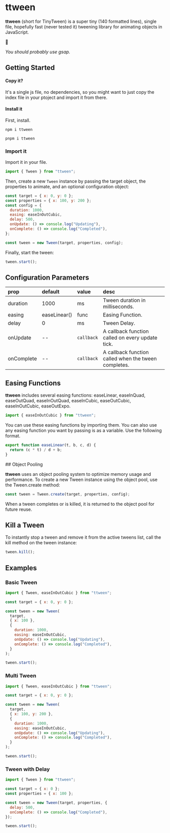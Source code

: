# ttween

**ttween** (short for TinyTween) is a super tiny (140 formatted lines), single file, hopefully fast (never tested it) tweening library for animating objects in JavaScript.

🚀

_You should probably use gsap._

## Getting Started

#### Copy it?

It's a single js file, no dependencies, so you might want to just copy the index file in your ptoject and import it from there.

#### Install it

First, install.

```node
npm i ttween
```

```node
pnpm i ttween
```

### Import it

Import it in your file.

```js
import { Tween } from "ttween";
```

Then, create a new `Tween` instance by passing the target object, the properties to animate, and an optional configuration object:

```js
const target = { x: 0, y: 0 };
const properties = { x: 100, y: 200 };
const config = {
  duration: 1000,
  easing: easeInOutCubic,
  delay: 500,
  onUpdate: () => console.log("Updating"),
  onComplete: () => console.log("Completed"),
};

const tween = new Tween(target, properties, config);
```

Finally, start the tween:

```js
tween.start();
```

## Configuration Parameters

| prop       | default      | value      | desc                                                 |
| :--------- | :----------- | :--------- | :--------------------------------------------------- |
| duration   | 1000         | ms         | Tween duration in milliseconds.                      |
| easing     | easeLinear() | func       | Easing Function.                                     |
| delay      | 0            | ms         | Tween Delay.                                         |
| onUpdate   | --           | `callback` | A callback function called on every update tick.     |
| onComplete | --           | `callback` | A callback function called when the tween completes. |

## Easing Functions

**ttween** includes several easing functions: easeLinear, easeInQuad, easeOutQuad, easeInOutQuad, easeInCubic, easeOutCubic, easeInOutCubic, easeOutExpo.

```js
import { easeInOutCubic } from "ttween";
```

You can use these easing functions by importing them. You can also use any easing function you want by passing is as a variable. Use the following format.

```js
export function easeLinear(t, b, c, d) {
  return (c * t) / d + b;
}
```

## Object Pooling

**ttween** uses an object pooling system to optimize memory usage and performance. To create a new Tween instance using the object pool, use the Tween.create method:

```js
const tween = Tween.create(target, properties, config);
```

When a tween completes or is killed, it is returned to the object pool for future reuse.

## Kill a Tween

To instantly stop a tween and remove it from the active tweens list, call the kill method on the tween instance:

```js
tween.kill();
```

## Examples

### Basic Tween

```js
import { Tween, easeInOutCubic } from "ttween";

const target = { x: 0, y: 0 };

const tween = new Tween(
  target,
  { x: 100 },
  {
    duration: 1000,
    easing: easeInOutCubic,
    onUpdate: () => console.log("Updating"),
    onComplete: () => console.log("Completed"),
  }
);

tween.start();
```

### Multi Tween

```js
import { Tween, easeInOutCubic } from "ttween";

const target = { x: 0, y: 0 };

const tween = new Tween(
  target,
  { x: 100, y: 200 },
  {
    duration: 1000,
    easing: easeInOutCubic,
    onUpdate: () => console.log("Updating"),
    onComplete: () => console.log("Completed"),
  }
);

tween.start();
```

### Tween with Delay

```js
import { Tween } from "ttween";

const target = { x: 0 };
const properties = { x: 100 };

const tween = new Tween(target, properties, {
  delay: 500,
  onComplete: () => console.log("Completed"),
});

tween.start();
```
